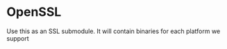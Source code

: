 OpenSSL
=======

Use this as an SSL submodule. It will contain binaries for each platform we support

